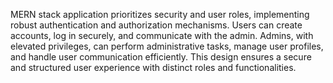  MERN stack application prioritizes security and user roles, implementing robust authentication and authorization mechanisms. Users can create accounts, log in securely, and communicate with the admin. Admins, with elevated privileges, can perform administrative tasks, manage user profiles, and handle user communication efficiently. This design ensures a secure and structured user experience with distinct roles and functionalities.
